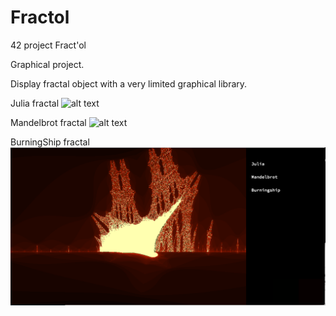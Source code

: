 # Fractol
42 project Fract'ol

Graphical project.

Display fractal object with a very limited graphical library.

Julia fractal
![alt text](https://github.com/ltimsit/Fractol/blob/master/ReadMeRessources/frac.gif "Julia demo")

Mandelbrot fractal
![alt text](https://github.com/ltimsit/Fractol/blob/master/ReadMeRessources/frac2.gif "Julia demo")

BurningShip fractal
![alt text](https://github.com/ltimsit/Fractol/blob/master/ReadMeRessources/frac3.png "Julia demo")
